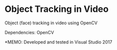 # Object Tracking in Video
 
Object (face) tracking in video using OpenCV

Dependencies: OpenCV

*MEMO: Developed and tested in Visual Studio 2017
